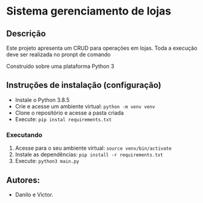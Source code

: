 # Sistema gerenciamento de lojas
## Descrição
Este projeto apresenta um CRUD para operações em lojas. Toda a execução deve ser realizada no pronpt de comando

Construído sobre uma plataforma Python 3

## Instruções de instalação (configuração)

- Instale o Python 3.8.5
- Crie e acesse um ambiente virtual: `python -m venv venv`
- Clone o repositório e acesse a pasta criada
- Execute: `pip instal requirements.txt`

### Executando

1. Acesse para o seu ambiente virtual: `source venv/bin/activate`
1. Instale as dependências: `pip install -r requirements.txt`
1. Execute: `python3 main.py`


## Autores:
- Danilo e Victor.